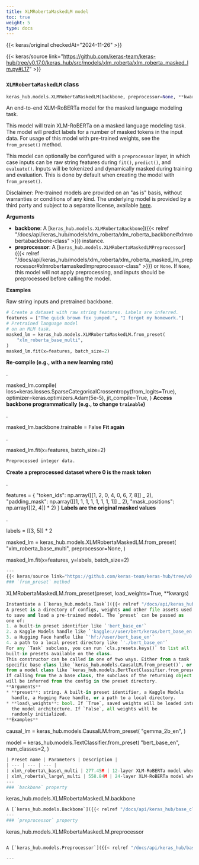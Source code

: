 ```yaml
---
title: XLMRobertaMaskedLM model
toc: true
weight: 5
type: docs
---
```


{{< keras/original checkedAt="2024-11-26" >}}

{{< keras/source link="https://github.com/keras-team/keras-hub/tree/v0.17.0/keras_hub/src/models/xlm_roberta/xlm_roberta_masked_lm.py#L17" >}}

### `XLMRobertaMaskedLM` class

```python
keras_hub.models.XLMRobertaMaskedLM(backbone, preprocessor=None, **kwargs)
```

An end-to-end XLM-RoBERTa model for the masked language modeling task.

This model will train XLM-RoBERTa on a masked language modeling task.
The model will predict labels for a number of masked tokens in the
input data. For usage of this model with pre-trained weights, see the
`from_preset()` method.

This model can optionally be configured with a `preprocessor` layer, in
which case inputs can be raw string features during `fit()`, `predict()`,
and `evaluate()`. Inputs will be tokenized and dynamically masked during
training and evaluation. This is done by default when creating the model
with `from_preset()`.

Disclaimer: Pre-trained models are provided on an "as is" basis, without
warranties or conditions of any kind. The underlying model is provided by a
third party and subject to a separate license, available
[here](https://github.com/facebookresearch/fairseq).

**Arguments**

- **backbone**: A [`keras_hub.models.XLMRobertaBackbone`]({{< relref "/docs/api/keras_hub/models/xlm_roberta/xlm_roberta_backbone#xlmrobertabackbone-class" >}}) instance.
- **preprocessor**: A [`keras_hub.models.XLMRobertaMaskedLMPreprocessor`]({{< relref "/docs/api/keras_hub/models/xlm_roberta/xlm_roberta_masked_lm_preprocessor#xlmrobertamaskedlmpreprocessor-class" >}}) or
  `None`. If `None`, this model will not apply preprocessing, and
  inputs should be preprocessed before calling the model.

**Examples**

Raw string inputs and pretrained backbone.

```python
# Create a dataset with raw string features. Labels are inferred.
features = ["The quick brown fox jumped.", "I forgot my homework."]
# Pretrained language model
# on an MLM task.
masked_lm = keras_hub.models.XLMRobertaMaskedLM.from_preset(
    "xlm_roberta_base_multi",
)
masked_lm.fit(x=features, batch_size=2)
```

**Re-compile (e.g., with a new learning rate)**

.

masked_lm.compile(
loss=keras.losses.SparseCategoricalCrossentropy(from_logits=True),
optimizer=keras.optimizers.Adam(5e-5),
jit_compile=True,
)
**Access backbone programmatically (e.g., to change `trainable`)**

.

masked_lm.backbone.trainable = False
**Fit again**

.

masked_lm.fit(x=features, batch_size=2)

```python
Preprocessed integer data.
```

**Create a preprocessed dataset where 0 is the mask token**

.

features = {
"token_ids": np.array([[1, 2, 0, 4, 0, 6, 7, 8]] _ 2),
"padding_mask": np.array([[1, 1, 1, 1, 1, 1, 1, 1]] _ 2),
"mask_positions": np.array([[2, 4]] \* 2)
}
**Labels are the original masked values**

.

labels = [[3, 5]] \* 2

masked_lm = keras_hub.models.XLMRobertaMaskedLM.from_preset(
"xlm_roberta_base_multi",
preprocessor=None,
)

masked_lm.fit(x=features, y=labels, batch_size=2)

```python
---
{{< keras/source link="https://github.com/keras-team/keras-hub/tree/v0.17.0/keras_hub/src/models/task.py#L129" >}}
### `from_preset` method
```

XLMRobertaMaskedLM.from_preset(preset, load_weights=True, \*\*kwargs)

```python
Instantiate a [`keras_hub.models.Task`]({{< relref "/docs/api/keras_hub/base_classes/task#task-class" >}}) from a model preset.
A preset is a directory of configs, weights and other file assets used
to save and load a pre-trained model. The `preset` can be passed as
one of:
1. a built-in preset identifier like `'bert_base_en'`
2. a Kaggle Models handle like `'kaggle://user/bert/keras/bert_base_en'`
3. a Hugging Face handle like `'hf://user/bert_base_en'`
4. a path to a local preset directory like `'./bert_base_en'`
For any `Task` subclass, you can run `cls.presets.keys()` to list all
built-in presets available on the class.
This constructor can be called in one of two ways. Either from a task
specific base class like `keras_hub.models.CausalLM.from_preset()`, or
from a model class like `keras_hub.models.BertTextClassifier.from_preset()`.
If calling from the a base class, the subclass of the returning object
will be inferred from the config in the preset directory.
**Arguments**
* **preset**: string. A built-in preset identifier, a Kaggle Models
  handle, a Hugging Face handle, or a path to a local directory.
* **load\_weights**: bool. If `True`, saved weights will be loaded into
  the model architecture. If `False`, all weights will be
  randomly initialized.
**Examples**
```

causal_lm = keras_hub.models.CausalLM.from_preset(
"gemma_2b_en",
)

model = keras_hub.models.TextClassifier.from_preset(
"bert_base_en",
num_classes=2,
)

```python
| Preset name | Parameters | Description |
| --- | --- | --- |
| xlm\_roberta\_base\_multi | 277.45M | 12-layer XLM-RoBERTa model where case is maintained. Trained on CommonCrawl in 100 languages. |
| xlm\_roberta\_large\_multi | 558.84M | 24-layer XLM-RoBERTa model where case is maintained. Trained on CommonCrawl in 100 languages. |
---
### `backbone` property
```

keras_hub.models.XLMRobertaMaskedLM.backbone

```python
A [`keras_hub.models.Backbone`]({{< relref "/docs/api/keras_hub/base_classes/backbone#backbone-class" >}}) model with the core architecture.
---
### `preprocessor` property
```

keras_hub.models.XLMRobertaMaskedLM.preprocessor

```python

A [`keras_hub.models.Preprocessor`]({{< relref "/docs/api/keras_hub/base_classes/preprocessor#preprocessor-class" >}}) layer used to preprocess input.

---


```
